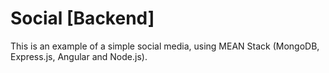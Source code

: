 # Social [Backend]

This is an example of a simple social media, using MEAN Stack (MongoDB, Express.js, Angular and Node.js).



